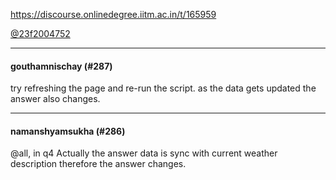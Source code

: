 https://discourse.onlinedegree.iitm.ac.in/t/165959

<a class="mention" href="/u/23f2004752">@23f2004752</a>
</blockquote>
</aside>
<hr>

<h4>gouthamnischay (#287)</h4>
<p>try refreshing the page and re-run the script. as the data gets updated the answer also changes.</p><hr>

<h4>namanshyamsukha (#286)</h4>
<p><span class="mention">@all</span>, in q4 Actually the answer data is sync with current weather description therefore the answer changes.